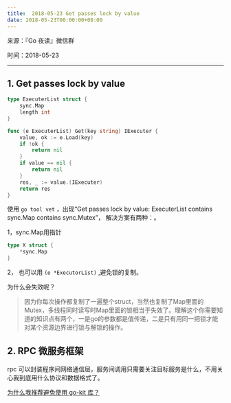 ```yaml
---
title:  2018-05-23 Get passes lock by value
date: 2018-05-23T00:00:00+08:00
---
```

来源：『Go 夜读』微信群

时间：2018-05-23

----

## 1. Get passes lock by value

```go
type ExecuterList struct {
	sync.Map
	length int
}

func (e ExecuterList) Get(key string) IExecuter {
	value, ok := e.Load(key)
	if !ok {
		return nil
	}
	if value == nil {
		return nil
	}
	res, _ := value.(IExecuter)
	return res
}
```

使用 `go tool vet` ，出现“Get passes lock by value: ExecuterList contains sync.Map contains sync.Mutex”， 解决方案有两种：。

1，sync.Map用指针

```go
type X struct {
	*sync.Map
}
```

2， 也可以用 `(e *ExecutorList)` ,避免锁的复制。

为什么会失效呢？

>因为你每次操作都复制了一遍整个struct，当然也复制了Map里面的Mutex，多线程同时读写时Map里面的锁相当于失效了。理解这个你需要知道的知识点有两个，一是go的参数都是值传递，二是只有用同一把锁才能对某个资源边界进行锁与解锁的操作。

## 2. RPC 微服务框架

rpc 可以封装程序间网络通信层，服务间调用只需要关注目标服务是什么，不用关心我到底用什么协议和数据格式了。

[为什么我推荐避免使用 go-kit 库？](https://gist.github.com/posener/330c2b08aaefdea6f900ff0543773b2e)
